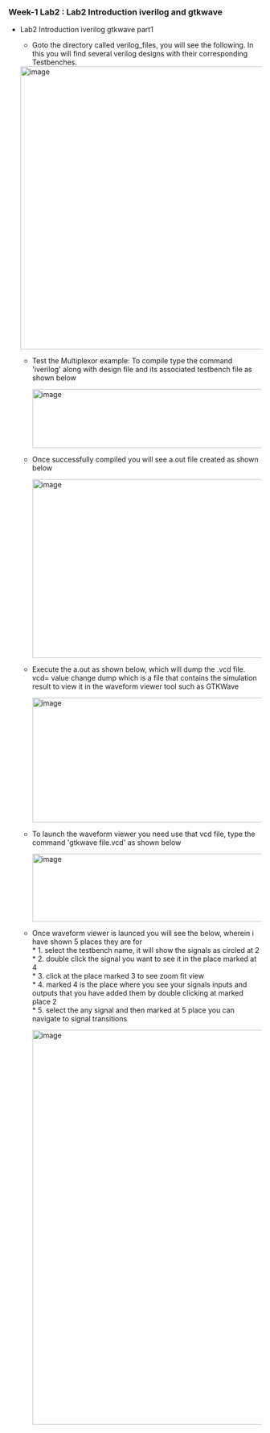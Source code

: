 ### Week-1 Lab2 : Lab2 Introduction iverilog and gtkwave

* Lab2 Introduction iverilog gtkwave part1

   * Goto the directory called verilog_files, you will see the following. In this you will find several verilog designs with their corresponding Testbenches.

  <img width="1841" height="562" alt="image" src="https://github.com/user-attachments/assets/2c284865-3329-4e4b-8716-8273a298080a" />


   * Test the Multiplexor example: To compile type the command 'iverilog' along with design file and its associated testbench file as shown below
 
     <img width="1311" height="117" alt="image" src="https://github.com/user-attachments/assets/23ab9094-9550-4dbc-8b99-9c99ac99f7aa" />
  
   * Once successfully compiled you will see a.out file created as shown below
     
     <img width="1726" height="355" alt="image" src="https://github.com/user-attachments/assets/29ede5dd-85b6-48c5-8433-e645f420dd09" />

   * Execute the a.out as shown below, which will dump the .vcd file. vcd= value change dump which is a file that contains the simulation result to view it in the waveform viewer tool such as GTKWave
     
     <img width="1052" height="248" alt="image" src="https://github.com/user-attachments/assets/4ea7ef41-8492-4cee-8ca2-c27738c1d019" />

   * To launch the waveform viewer you need use that vcd file, type the command 'gtkwave file.vcd' as shown below
 
     <img width="1315" height="135" alt="image" src="https://github.com/user-attachments/assets/64c2877f-07ef-4709-b7bd-55adf03df125" />

   * Once waveform viewer is launced you will see the below, wherein i have shown 5 places they are for  
          * 1. select the testbench name, it will show the signals as circled at 2  
          * 2. double click the signal you want to see it in the place marked at 4  
          * 3. click at the place marked 3 to see zoom fit view  
          * 4. marked 4 is the place where you see your signals inputs and outputs that you have added them by double clicking at marked place 2  
          * 5. select the any signal and then marked at 5 place you can navigate to signal transitions  

     <img width="1856" height="784" alt="image" src="https://github.com/user-attachments/assets/78ed5a72-463f-422e-89c6-e0e816a0cad0" />





